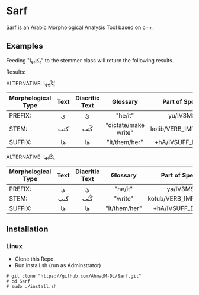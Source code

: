 
# Sarf #

Sarf is an Arabic Morphological Analysis Tool based on c++.

## Examples ##

Feeding "يكتبها" to the stemmer class will return the following results.
 
Results:

ALTERNATIVE:	 يُكْتِبها

|Morphological Type | Text | Diacritic Text | Glossary            | Part of Speech      |
| ----------------- |:----:| :-------------:|:-------------------:|:-------------------:|
|PREFIX:   	    | ي  |   يُ              |"he/it"              | yu/IV3MS+ |
|STEM:	            |كتب |  كْتِب             |"dictate/make write" | kotib/VERB_IMPERFECT|
|SUFFIX:	    |ها |    ها	             |"it/them/her"	  | +hA/IVSUFF_DO:3FS|


ALTERNATIVE:	 يَكْتُبها

|Morphological Type | Text | Diacritic Text | Glossary            | Part of Speech      |
| ----------------- |:----:| :-------------:|:-------------------:|:-------------------:|
|PREFIX:            |	ي|  يَ	            |"he/it"	          |ya/IV3MS+|
|STEM:              |	كتب|كْتُب            |"write"	          |kotub/VERB_IMPERFECT|
|SUFFIX:            |	ها|  ها	            |"it/them/her"	  |+hA/IVSUFF_DO:3FS|

## Installation ##

### Linux ###

- Clone this Repo.
- Run install.sh (run as Adminstrator)

```
# git clone "https://github.com/AhmadM-DL/Sarf.git"
# cd Sarf
# sudo ./install.sh
```

